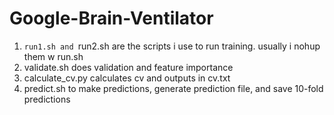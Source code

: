 # Google-Brain-Ventilator

1. ```run1.sh and ```run2.sh are the scripts i use to run training. usually i nohup them w run.sh
2. validate.sh does validation and feature importance
3. calculate_cv.py calculates cv and outputs in cv.txt
4. predict.sh to make predictions, generate prediction file, and save 10-fold predictions
